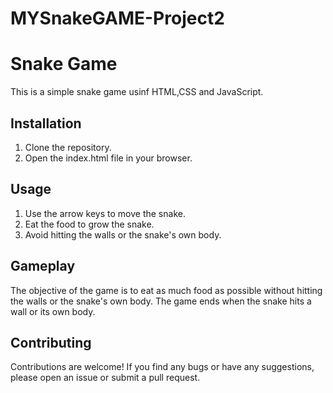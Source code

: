 # MYSnakeGAME-Project2

# Snake Game
This is a simple snake game usinf HTML,CSS and JavaScript.

## Installation
1. Clone the repository.
2. Open the index.html file in your browser.

## Usage
1. Use the arrow keys to move the snake.
2. Eat the food to grow the snake.
3. Avoid hitting the walls or the snake's own body.

## Gameplay
The objective of the game is to eat as much food as possible without hitting the walls or the snake's own body. The game ends when the snake hits a wall or its own body.

## Contributing
Contributions are welcome! If you find any bugs or have any suggestions, please open an issue or submit a pull request.
